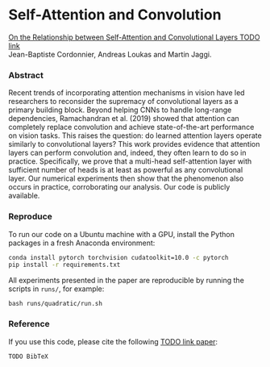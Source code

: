 # Self-Attention and Convolution

[On the Relationship between Self-Attention and Convolutional Layers TODO link](TODO)<br/>
Jean-Baptiste Cordonnier, Andreas Loukas and Martin Jaggi.

### Abstract

Recent trends of incorporating attention mechanisms in vision have led researchers to reconsider the supremacy of convolutional layers as a primary building block. Beyond helping CNNs to handle long-range dependencies, Ramachandran et al. (2019) showed that attention can completely replace convolution and achieve state-of-the-art performance on vision tasks. This raises the question: do learned attention layers operate similarly to convolutional layers? This work provides evidence that attention layers can perform convolution and, indeed, they often learn to do so in practice. Specifically, we prove that a multi-head self-attention layer with sufficient number of heads is at least as powerful as any convolutional layer. Our numerical experiments then show that the phenomenon also occurs in practice, corroborating our analysis. Our code is publicly available.

### Reproduce

To run our code on a Ubuntu machine with a GPU, install the Python packages in a fresh Anaconda environment:

```bash
conda install pytorch torchvision cudatoolkit=10.0 -c pytorch
pip install -r requirements.txt
```

All experiments presented in the paper are reproducible by running the scripts in `runs/`, for example:

```
bash runs/quadratic/run.sh
```

### Reference

If you use this code, please cite the following [TODO link paper](TODO):

```
TODO BibTeX
```
